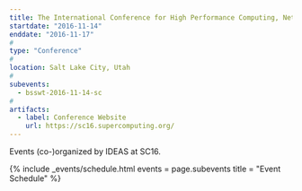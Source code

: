 ```yaml
---
title: The International Conference for High Performance Computing, Networking, Storage, and Analysis (SC16)
startdate: "2016-11-14"
enddate: "2016-11-17"
#
type: "Conference" 
#
location: Salt Lake City, Utah
#
subevents:
  - bsswt-2016-11-14-sc
#
artifacts:
  - label: Conference Website
    url: https://sc16.supercomputing.org/
---
```


Events (co-)organized by IDEAS at SC16.

{% include _events/schedule.html
   events = page.subevents
   title = "Event Schedule"
%}
